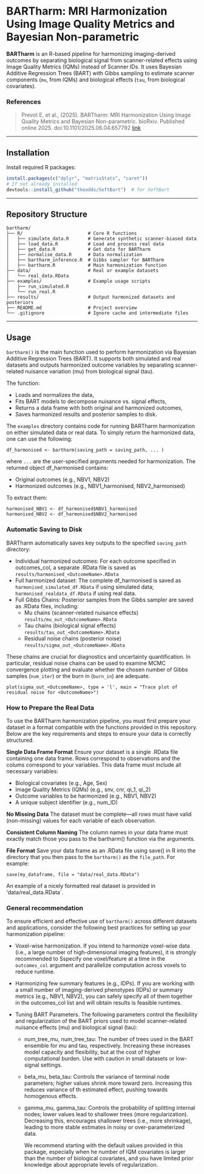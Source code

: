# BARTharm: MRI Harmonization Using Image Quality Metrics and Bayesian Non-parametric

**BARTharm** is an R-based pipeline for harmonizing imaging-derived outcomes by separating biological signal from scanner-related effects using Image Quality Metrics (IQMs) instead of Scanner IDs. It uses Bayesian Additive Regression Trees (BART) with Gibbs sampling to estimate scanner components (`mu`, from IQMs) and biological effects (`tau`, from biological covariates).


### References

> Prevot E, et al., (2025). BARTharm: MRI Harmonization Using Image Quality Metrics and Bayesian Non-parametric. bioRxiv. Published online 2025. doi:10.1101/2025.06.04.657792 [link](https://www.biorxiv.org/content/10.1101/2025.06.04.657792v1)


---


## Installation

Install required R packages:

```r
install.packages(c("dplyr", "matrixStats", "caret"))
# If not already installed
devtools::install_github("theodds/SoftBart")  # for SoftBart
```

---

## Repository Structure

``` 
bartharm/
├── R/                        # Core R functions
│   ├── simulate_data.R       # Generate synthetic scanner-biased data
│   ├── load_data.R           # Load and process real data
│   ├── get_data.R            # Get data for BARTharm
│   ├── normalise_data.R      # Data normalization
│   ├── bartharm_inference.R  # Gibbs sampler for BARTharm
│   ├── bartharm.R            # Main harmonization function
├── data/                     # Real or example datasets
│   └── real_data.RData
├── examples/                 # Example usage scripts
│   ├── run_simulated.R
│   └── run_real.R
├── results/                  # Output harmonized datasets and posteriors
├── README.md                 # Project overview
└── .gitignore                # Ignore cache and intermediate files
```

---

## Usage

`bartharm()` is the main function used to perform harmonization via Bayesian Additive Regression Trees (BART). It supports both simulated and real datasets and outputs harmonized outcome variables by separating scanner-related nuisance variation (mu) from biological signal (tau).

The function:
- Loads and normalizes the data,
- Fits BART models to decompose nuisance vs. signal effects,
- Returns a data frame with both original and harmonized outcomes,
- Saves harmonized results and posterior samples to disk.

The `examples` directory contains code for running BARTharm harmonization on either simulated data or real data. To simply return the harmonized data, one can use the following:

```
df_harmonised <- bartharm(saving_path = saving_path, ... )
```

where `...` are the user-specified arguments needed for harmonization. The returned object df_harmonised contains:
- Original outcomes (e.g., NBV1, NBV2)
- Harmonized outcomes (e.g., NBV1_harmonised, NBV2_harmonised)

To extract them:

```
harmonised_NBV1 <- df_harmonised$NBV1_harmonised
harmonised_NBV2 <- df_harmonised$NBV2_harmonised
```



###  Automatic Saving to Disk

BARTharm automatically saves key outputs to the specified `saving_path` directory:

- Individual harmonized outcomes: For each outcome specified in outcomes_col, a separate .RData file is saved as `results/harmonised_<OutcomeName>.RData`
- Full harmonized dataset: The complete df_harmonised is saved as `harmonised_simulated_df.RData` if using simulated data; `harmonised_realdata_df.RData` if using real data.
- Full Gibbs Chains: Posterior samples from the Gibbs sampler are saved as .RData files, including:
  - Mu chains (scanner-related nuisance effects) `results/mu_out_<OutcomeName>.RData`
  - Tau chains (biological signal effects) `results/tau_out_<OutcomeName>.RData`
  - Residual noise chains (posterior noise) `results/sigma_out_<OutcomeName>.RData`

These chains are crucial for diagnostics and uncertainty quantification. In particular, residual noise chains can be used to examine MCMC convergence plotting and evaluate whether the chosen number of Gibbs samples (`num_iter`) or the burn in (`burn_in`) are adequate.

```
plot(sigma_out_<OutcomeName>, type = 'l', main = "Trace plot of residual noise for <OutcomeName>")
```



### How to Prepare the Real Data

To use the BARTharm harmonization pipeline, you must first prepare your dataset in a format compatible with the functions provided in this repository. Below are the key requirements and steps to ensure your data is correctly structured.

**Single Data Frame Format**
Ensure your dataset is a single .RData file containing one data frame. Rows correspond to observations and the colums correspond to your variables. This data frame must include all necessary variables:
- Biological covariates (e.g., Age, Sex)
- Image Quality Metrics (IQMs) (e.g., snv, cnr, qi_1, qi_2)
- Outcome variables to be harmonized (e.g., NBV1, NBV2)
- A unique subject identifier (e.g., num_ID)

**No Missing Data**
The dataset must be complete—all rows must have valid (non-missing) values for each variable of each observation.

**Consistent Column Naming**
The column names in your data frame must exactly match those you pass to the bartharm() function via the arguments.

**File Format**
Save your data frame as an .RData file using save() in R into the directory that you then pass to the `bartharm()` as the `file_path`. For example:
```
save(my_dataframe, file = "data/real_data.RData")
```

An example of a nicely formatted real dataset is provided in 'data/real_data.RData`.

### General recommendation

To ensure efficient and effective use of `bartharm()` across different datasets and applications, consider the following best practices for setting up your harmonization pipeline:

- Voxel-wise harmonization. If you intend to harmonize voxel-wise data (i.e., a large number of high-dimensional imaging features), it is strongly recommended to Sspecify one voxel/feature at a time in the `outcomes_col` argument and parallelize computation across voxels to reduce runtime.

- Harmonizing few summary features (e.g., IDPs). If you are working with a small number of imaging-derived phenotypes (IDPs) or summary metrics (e.g., NBV1, NBV2), you can safely specify all of them together in the outcomes_col list and will obtain results is feasible runtimes.

- Tuning BART Parameters. The following parameters control the flexibility and regularization of the BART priors used to model scanner-related nuisance effects (mu) and biological signal (tau):
  - num_tree_mu, num_tree_tau: The number of trees used in the BART ensemble for mu and tau, respectively. Increasing these increases model capacity and flexibility, but at the cost of higher computational burden. Use with caution in small datasets or low-signal settings.
  - beta_mu, beta_tau: Controls the variance of terminal node parameters; higher values shrink more toward zero. Increasing this reduces variance of th estimated effect, pushing towards homogenous effects. 
  - gamma_mu, gamma_tau: Controls the probability of splitting internal nodes; lower values lead to shallower trees (more regularization). Decreasing this, encourages shallower trees (i.e., more shrinkage), leading to more stable estimates in noisy or over-parameterized data.

    We recommend starting with the default values provided in this package, especially when he number of IQM covariates is larger than the number of biological covariates, and you have limited prior knowledge about appropriate levels of regularization.

